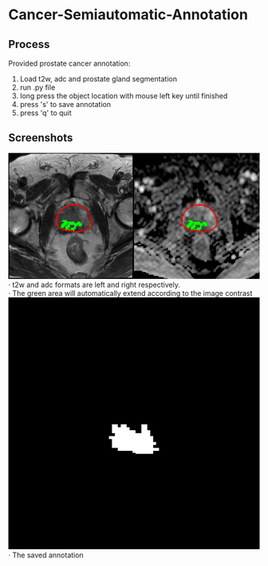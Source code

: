 # Cancer-Semiautomatic-Annotation

## Process
Provided prostate cancer annotation:
1. Load t2w, adc and prostate gland segmentation
2. run .py file
3. long press the object location with mouse left key until finished
4. press 's' to save annotation
5. press 'q' to quit

## Screenshots
![](https://github.com/RiverLeeGitHub/Cancer-Semiautomatic-Annotation/blob/master/demo/annotating.png?raw=true)  
· t2w and adc formats are left and right respectively.  
· The green area will automatically extend according to the image contrast  
![](https://raw.githubusercontent.com/RiverLeeGitHub/Cancer-Semiautomatic-Annotation/master/demo/saved_result.png)  
· The saved annotation  
